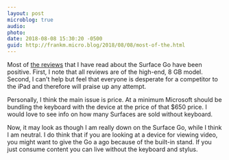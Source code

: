 ```yaml
---
layout: post
microblog: true
audio: 
photo: 
date: 2018-08-08 15:30:20 -0500
guid: http://frankm.micro.blog/2018/08/08/most-of-the.html
---
```

Most of [the reviews](https://www.theverge.com/2018/8/8/17663494/microsoft-surface-go-review-specs-performance) that I have read about the Surface Go have been positive. First, I note that all reviews are of the high-end, 8 GB model. Second, I can't help but feel that everyone is desperate for a competitor to the iPad and therefore will praise up any attempt. 

Personally, I think the main issue is price. At a minimum Microsoft should be bundling the keyboard with the device at the price of that $650 price. I would love to see info on how many Surfaces are sold without keyboard.

Now, it may look as though I am really down on the Surface Go, while I think I am neutral. I do think that if you are looking at a device for viewing video, you might want to give the Go a ago because of the built-in stand. If you just consume content you can live without the keyboard and stylus. 
